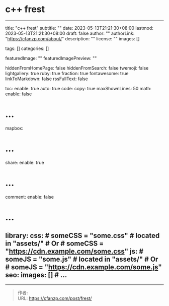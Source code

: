 # c++ frest

---
title: "c++ frest"
subtitle: ""
date: 2023-05-13T21:21:30+08:00
lastmod: 2023-05-13T21:21:30+08:00
draft: false
author: ""
authorLink: "https://cfanzp.com/about/"
description: ""
license: ""
images: []

tags: []
categories: []

featuredImage: ""
featuredImagePreview: ""

hiddenFromHomePage: false
hiddenFromSearch: false
twemoji: false
lightgallery: true
ruby: true
fraction: true
fontawesome: true
linkToMarkdown: false
rssFullText: false

toc:
  enable: true
  auto: true
code:
  copy: true
  maxShownLines: 50
math:
  enable: false
  # ...
mapbox:
  # ...
share:
  enable: true
  # ...
comment:
  enable: false
  # ...
library:
  css:
    # someCSS = "some.css"
    # located in "assets/"
    # Or
    # someCSS = "https://cdn.example.com/some.css"
  js:
    # someJS = "some.js"
    # located in "assets/"
    # Or
    # someJS = "https://cdn.example.com/some.js"
seo:
  images: []
    # ...
---


---

> 作者: [](https://cfanzp.com/about/)  
> URL: https://cfanzp.com/post/frest/  

